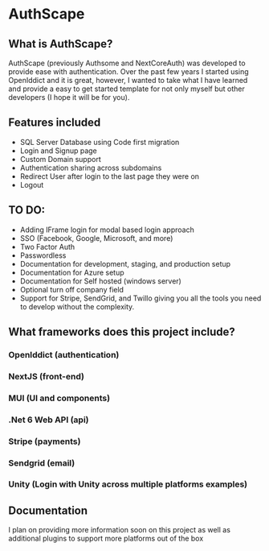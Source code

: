 # AuthScape

## What is AuthScape?

AuthScape (previously Authsome and NextCoreAuth) was developed to provide ease with authentication. Over the past few years I started using OpenIddict and it is great, however, I wanted to take what I have learned and provide a easy to get started template for not only myself but other developers (I hope it will be for you).

## Features included

- SQL Server Database using Code first migration
- Login and Signup page
- Custom Domain support
- Authentication sharing across subdomains
- Redirect User after login to the last page they were on
- Logout


## TO DO:

- Adding IFrame login for modal based login approach
- SSO (Facebook, Google, Microsoft, and more)
- Two Factor Auth
- Passwordless
- Documentation for development, staging, and production setup
- Documentation for Azure setup
- Documentation for Self hosted (windows server)
- Optional turn off company field
- Support for Stripe, SendGrid, and Twillo giving you all the tools you need to develop without the complexity.



## What frameworks does this project include?

### OpenIddict (authentication)
### NextJS (front-end)
### MUI (UI and components)
### .Net 6 Web API (api)
### Stripe (payments)
### Sendgrid (email)
### Unity (Login with Unity across multiple platforms examples)


## Documentation

I plan on providing more information soon on this project as well as additional plugins to support more platforms out of the box
